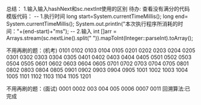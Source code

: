 总结：
    1.输入输入hashNext和sc.nextInt使用的区别
待办:
    查看没有满分的代码
模版代码：
-- 1.执行时间
long start=System.currentTimeMillis();
long end= System.currentTimeMillis();
System.out.println("本次执行程序所消耗的时间："+(end-start)+"ms");
-- 2.输入
int []arr = Arrays.stream(sc.nextLine().split(" ")).mapToInt(Integer::parseInt).toArray();

不用再刷的题：(机考)
0101 0102 0103 0104 0105
0201 0202 0203 0204 0205
0301 0302 0303 0304 0305
0401 0402 0403 0404 0405
0501 0502 0503 0504 0505
0601 0602 0603 0604 0605
0701 0702 0703 0704 0705
0801 0802 0803 0804 0805
0901 0902 0903 0904 0905
1001 1002 1003 1004 1005
1101 1102 1103 1104 1105
1201



不用再刷的题：(面试)
0001 0002 003 004 005
0006 0007
0011 
回溯算法:已完成



